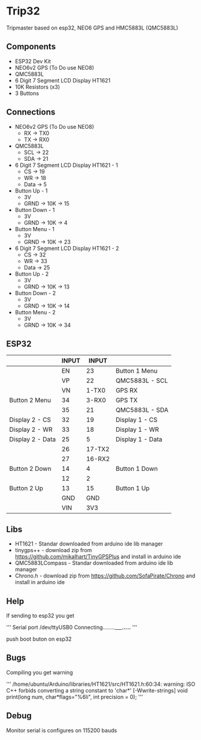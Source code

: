 # Trip32
Tripmaster based on esp32, NEO6 GPS and HMC5883L (QMC5883L)

## Components
- ESP32 Dev Kit
- NEO6v2 GPS (To Do use NEO8)
- QMC5883L
- 6 Digit 7 Segment LCD Display HT1621
- 10K Resistors (x3)
- 3 Buttons


## Connections
- NEO6v2 GPS (To Do use NEO8)
  - RX -> TX0
  - TX -> RX0
- QMC5883L
  - SCL -> 22
  - SDA -> 21
- 6 Digit 7 Segment LCD Display HT1621 - 1
  - CS -> 19
  - WR -> 18
  - Data -> 5
- Button Up - 1
  - 3V
  - GRND -> 10K -> 15
- Button Down - 1
  - 3V
  - GRND -> 10K -> 4
- Button Menu - 1
  - 3V
  - GRND -> 10K -> 23
- 6 Digit 7 Segment LCD Display HT1621 - 2
  - CS -> 32
  - WR -> 33
  - Data -> 25
- Button Up - 2
  - 3V
  - GRND -> 10K -> 13
- Button Down - 2
  - 3V
  - GRND -> 10K -> 14
- Button Menu - 2
  - 3V
  - GRND -> 10K -> 34

## ESP32

|   |  INPUT | INPUT  |   |
|---|---|---|---|
|   | EN | 23  | Button 1 Menu  |
|   | VP  | 22  | QMC5883L - SCL   |
|   | VN  | 1-TX0  | GPS RX |
| Button 2 Menu  | 34  | 3-RX0  | GPS TX  |
|   | 35  | 21  | QMC5883L - SDA  |
| Display 2 - CS   | 32  | 19  |  Display 1 - CS |
| Display 2 - WR | 33  | 18  |  Display 1 - WR |
| Display 2 - Data  | 25  | 5  |  Display 1 - Data |
|   | 26  | 17-TX2  |   |
|   | 27  | 16-RX2  |   |
| Button 2 Down  | 14  | 4  | Button 1 Down  |
|   | 12  | 2  |   |
| Button 2 Up  | 13  | 15  | Button 1 Up  |
|   | GND  |  GND |   |
|   | VIN  |  3V3 |   |

## Libs

- HT1621 - Standar downloaded from arduino ide lib manager
- tinygps++ - download zip from https://github.com/mikalhart/TinyGPSPlus and install in arduino ide
- QMC5883LCompass - Standar downloaded from arduino ide lib manager
- Chrono.h - download zip from https://github.com/SofaPirate/Chrono and install in arduino ide

## Help

If sending to esp32 you get

'''
Serial port /dev/ttyUSB0
Connecting........_____.....__
'''

push boot buton on esp32

## Bugs

Compiling you get warning

'''
/home/ubuntu/Arduino/libraries/HT1621/src/HT1621.h:60:34: warning: ISO C++ forbids converting a string constant to 'char*' [-Wwrite-strings]
  void print(long num, char*flags="%6li", int precision = 0);
'''

## Debug

Monitor serial is configures on 115200 bauds